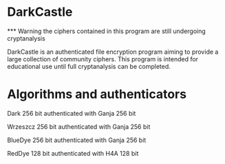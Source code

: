 # DarkCastle

*** Warning the ciphers contained in this program are still undergoing cryptanalysis

DarkCastle is an authenticated file encryption program aiming to provide a large collection of community ciphers.  This program is intended for educational use until full cryptanalysis can be completed.

# Algorithms and authenticators

Dark 256 bit authenticated with Ganja 256 bit

Wrzeszcz 256 bit authenticated with Ganja 256 bit

BlueDye 256 bit authenticated with Ganja 256 bit

RedDye 128 bit authenticated with H4A 128 bit

